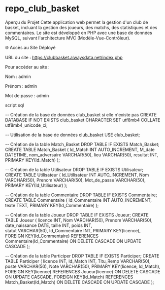 # repo_club_basket

Aperçu du Projet
Cette application web permet la gestion d'un club de basket, incluant la gestion des joueurs, des matchs, des statistiques et des commentaires. Le site est développé en PHP avec une base de données MySQL, suivant l'architecture MVC (Modèle-Vue-Contrôleur).


🌐 Accès au Site Déployé

URL du site : https://clubbasket.alwaysdata.net/index.php

Pour accéder au site :

Nom : admin

Prénom : admin

Mot de passe : admin





script sql

-- Création de la base de données club_basket si elle n'existe pas
CREATE DATABASE IF NOT EXISTS club_basket CHARACTER SET utf8mb4 COLLATE utf8mb4_unicode_ci;

-- Utilisation de la base de données club_basket
USE club_basket;

-- Création de la table Match_Basket
DROP TABLE IF EXISTS Match_Basket;
CREATE TABLE Match_Basket (
Id_Match INT AUTO_INCREMENT,
M_date DATETIME,
nom_adversaire VARCHAR(50),
lieu VARCHAR(50),
resultat INT,
PRIMARY KEY(Id_Match)
);

-- Création de la table Utilisateur
DROP TABLE IF EXISTS Utilisateur;
CREATE TABLE Utilisateur (
Id_Utilisateur INT AUTO_INCREMENT,
Nom VARCHAR(50),
Prenom VARCHAR(50),
Mot_de_passe VARCHAR(50),
PRIMARY KEY(Id_Utilisateur)
);

-- Création de la table Commentaire
DROP TABLE IF EXISTS Commentaire;
CREATE TABLE Commentaire (
Id_Commentaire INT AUTO_INCREMENT,
texte TEXT,
PRIMARY KEY(Id_Commentaire)
);

-- Création de la table Joueur
DROP TABLE IF EXISTS Joueur;
CREATE TABLE Joueur (
licence INT,
Nom VARCHAR(50),
Prenom VARCHAR(50),
date_naissance DATE,
taille INT,
poids INT,  
statut VARCHAR(50),
Id_Commentaire INT,
PRIMARY KEY(licence),
FOREIGN KEY(Id_Commentaire) REFERENCES Commentaire(Id_Commentaire) ON DELETE CASCADE ON UPDATE CASCADE
);

-- Création de la table Participer
DROP TABLE IF EXISTS Participer;
CREATE TABLE Participer (
licence INT,
Id_Match INT,
Titu_Remp VARCHAR(50),
poste VARCHAR(50),
Note VARCHAR(50),
PRIMARY KEY(licence, Id_Match),
FOREIGN KEY(licence) REFERENCES Joueur(licence) ON DELETE CASCADE ON UPDATE CASCADE,
FOREIGN KEY(Id_Match) REFERENCES Match_Basket(Id_Match) ON DELETE CASCADE ON UPDATE CASCADE
);
